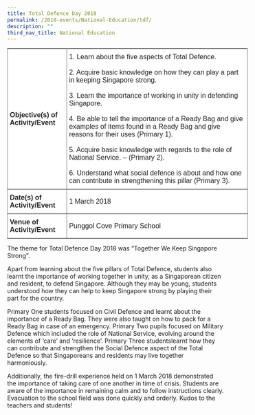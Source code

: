 ```yaml
---
title: Total Defence Day 2018
permalink: /2018-events/National-Education/tdf/
description: ""
third_nav_title: National Education
---
```

<style type="text/css">
.tg  {border-collapse:collapse;border-spacing:0;margin:0px auto;}
.tg td{border-color:black;border-style:solid;border-width:1px;font-family:Arial, sans-serif;font-size:14px;
  overflow:hidden;padding:10px 5px;word-break:normal;}
.tg th{border-color:black;border-style:solid;border-width:1px;font-family:Arial, sans-serif;font-size:14px;
  font-weight:normal;overflow:hidden;padding:10px 5px;word-break:normal;}
.tg .tg-kdpx{background-color:#FFF;border-color:inherit;color:#222;font-size:16px;text-align:left;vertical-align:middle}
.tg .tg-x4x2{background-color:#FFF;border-color:inherit;color:#222;font-size:16px;font-weight:bold;text-align:left;
  vertical-align:middle}
</style>
<table class="tg" style="undefined;table-layout: fixed; width: 560px">
<colgroup>
<col style="width: 138px">
<col style="width: 422px">
</colgroup>
<tbody>
  <tr>
    <td class="tg-x4x2">Objective(s) of Activity/Event</td>
    <td class="tg-kdpx">1.      Learn about the five aspects of Total Defence.<br><br>2.      Acquire basic knowledge on how they can play a part in keeping Singapore strong.<br><br>3.      Learn the importance of working in unity in defending Singapore.<br><br>4.      Be able to tell the importance of a Ready Bag and give examples of items found in a Ready Bag and give reasons for their uses (Primary 1).<br><br>5.      Acquire basic knowledge with regards to the role of National Service. – (Primary 2).<br><br>6.      Understand what social defence is about and how one can contribute in strengthening this pillar (Primary 3).</td>
  </tr>
  <tr>
    <td class="tg-x4x2">Date(s) of Activity/Event</td>
    <td class="tg-kdpx">1 March 2018</td>
  </tr>
  <tr>
    <td class="tg-x4x2">Venue of Activity/Event</td>
    <td class="tg-kdpx">Punggol Cove Primary School  </td>
  </tr>
</tbody>
</table>


The theme for Total Defence Day 2018 was “Together We Keep Singapore Strong”. 

  

Apart from learning about the five pillars of Total Defence, students also learnt the importance of working together in unity, as a Singaporean citizen and resident, to defend Singapore. Although they may be young, students understood how they can help to keep Singapore strong by playing their part for the country.  

  

Primary One students focused on Civil Defence and learnt about the importance of a Ready Bag. They were also taught on how to pack for a Ready Bag in case of an emergency. Primary Two pupils focused on Military Defence which included the role of National Service, evolving around the elements of ‘care’ and ‘resilience’. Primary Three studentslearnt how they can contribute and strengthen the Social Defence aspect of the Total Defence so that Singaporeans and residents may live together harmoniously. 

  

Additionally, the fire-drill experience held on 1 March 2018 demonstrated the importance of taking care of one another in time of crisis. Students are aware of the importance in remaining calm and to follow instructions clearly. Evacuation to the school field was done quickly and orderly. Kudos to the teachers and students!